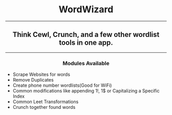 <h1 align='center'>WordWizard</h1>

--------------------------------
<h2 align='center'>Think Cewl, Crunch, and a few other wordlist tools in one app.</h2>

-------------------------------
<h3 align='center'>Modules Available</h3>
<ul>
<li>Scrape Websites for words</li>
<li>Remove Duplicates</li>
<li>Create phone number wordlists(Good for WiFi)</li>
<li>Common modifications like appending 1!, 1$ or Capitalizing a Specific Index</li>
<li>Common Leet Transformations</li>
<li>Crunch together found words</li>
</ul>


